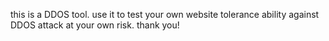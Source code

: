 this is a DDOS tool. 
use it to test your own website tolerance ability against DDOS attack at your own risk. 
thank you!
